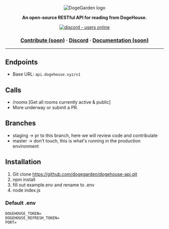 <p align="center">
  <img src="https://cdn.discordapp.com/attachments/820450983892222022/820961073980899328/dogegarden-bottom-cropped.png" alt="DogeGarden logo" />
</p>
<p align="center">
  <strong>An open-source RESTful API for reading from DogeHouse.</strong>
</p>
<p align="center">
  <a href="https://discord.gg/Nu6KVjJYj6">
    <img src="https://img.shields.io/discord/820442045264691201?style=for-the-badge" alt="discord - users online" />
  </a>
</p>

<h3 align="center">  
  <a href="CONTRIBUTING.md">Contribute (soon)</a>
  <span> · </span>
  <a href="https://discord.gg/Nu6KVjJYj6">Discord</a>
  <span> · </span>
  <a href="https://docs.dogehouse.xyz">Documentation (soon)</a>
</h3>

---

## Endpoints
- Base URL: `api.dogehouse.xyz/v1`

## Calls
- /rooms [Get all rooms currently active & public]
- More underway or submit a PR.

## Branches

- staging -> pr to this branch, here we will review code and contribulate
- master -> don't touch, this is what's running in the production environment

## Installation
1. Git clone https://github.com/dogegarden/dogehouse-api.git
2. npm install
3. fill out example.env and rename to .env
4. node index.js

### Default .env
```
DOGEHOUSE_TOKEN=
DOGEHOUSE_REFRESH_TOKEN=
PORT=
```
